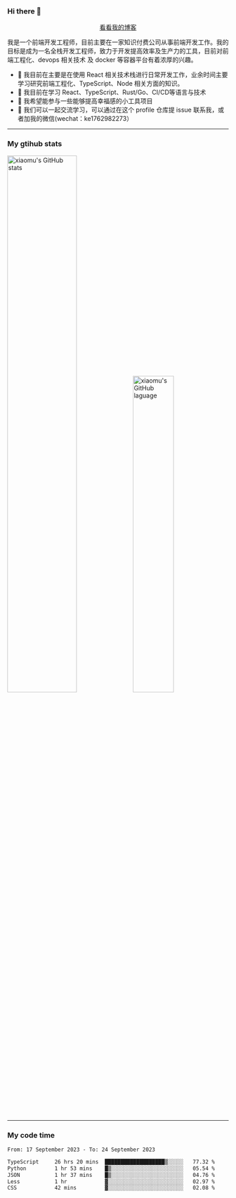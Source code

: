### Hi there 👋

<p align="center">
  <a href="https://real-jacket.github.io">看看我的博客</a>
</p>

我是一个前端开发工程师，目前主要在一家知识付费公司从事前端开发工作。我的目标是成为一名全栈开发工程师，致力于开发提高效率及生产力的工具，目前对前端工程化、devops 相关技术 及 docker 等容器平台有着浓厚的兴趣。

- 🔭 我目前在主要是在使用 React 相关技术栈进行日常开发工作，业余时间主要学习研究前端工程化、TypeScript、Node 相关方面的知识。
- 🌱 我目前在学习 React、TypeScript、Rust/Go、CI/CD等语言与技术
- 👯 我希望能参与一些能够提高幸福感的小工具项目
- 💬 我们可以一起交流学习，可以通过在这个 profile 仓库提 issue 联系我，或者加我的微信(wechat：ke1762982273）

***

### My gtihub stats

<a><img src="https://github-readme-stats-git-masterrstaa-rickstaa.vercel.app/api?username=real-jacket&&show_icons=true" title="xiaomu's GitHub stats" alt="xiaomu's GitHub stats" style="width:56%;"/></a>
<a><img src="https://github-readme-stats-git-masterrstaa-rickstaa.vercel.app/api/top-langs/?username=real-jacket&layout=compact" title="xiaomu's GitHub laguage" alt="xiaomu's GitHub laguage" style="width:43%;"/><a/>

***

### My code time

<!--START_SECTION:waka-->

```txt
From: 17 September 2023 - To: 24 September 2023

TypeScript     26 hrs 20 mins  ███████████████████▒░░░░░   77.32 %
Python         1 hr 53 mins    █▒░░░░░░░░░░░░░░░░░░░░░░░   05.54 %
JSON           1 hr 37 mins    █▒░░░░░░░░░░░░░░░░░░░░░░░   04.76 %
Less           1 hr            ▓░░░░░░░░░░░░░░░░░░░░░░░░   02.97 %
CSS            42 mins         ▓░░░░░░░░░░░░░░░░░░░░░░░░   02.08 %
```

<!--END_SECTION:waka-->

